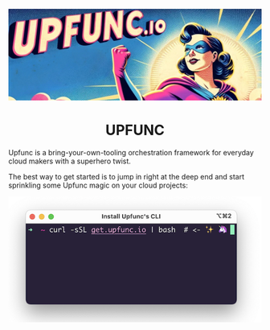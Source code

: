 <p align="center">
  <img alt="Upfunc" src="https://raw.githubusercontent.com/upfunc/.github/main/profile/assets/head.jpg" />
  <h1 align="center">UPFUNC</h1>
</p>

Upfunc is a bring-your-own-tooling orchestration framework for everyday cloud makers with a superhero twist.

The best way to get started is to jump in right at the deep end and start sprinkling some Upfunc magic on your cloud projects:

<p align="center">
  <img src="https://raw.githubusercontent.com/upfunc/.github/main/profile/assets/magic.png" />
</p>
